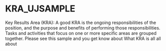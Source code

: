 # KRA_UJSAMPLE
Key Results Area (KRA): A good KRA is the ongoing responsibilities of the position, and the purpose and benefits of performing those responsibilities.
Tasks and activities that focus on one or more specific areas are grouped together.
Please see this sample and you get know about What KRA is all all about 
